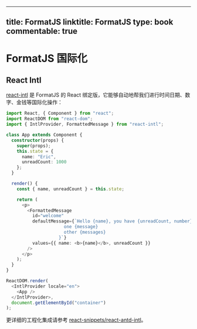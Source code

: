 
---
title: FormatJS
linktitle: FormatJS
type: book
commentable: true
---

# FormatJS 国际化

## React Intl

[react-intl](https://github.com/formatjs/react-intl) 是 FormatJS 的 React 绑定版，它能够自动地帮我们进行时间日期、数字、金钱等国际化操作：

```ts
import React, { Component } from "react";
import ReactDOM from "react-dom";
import { IntlProvider, FormattedMessage } from "react-intl";

class App extends Component {
  constructor(props) {
    super(props);
    this.state = {
      name: "Eric",
      unreadCount: 1000
    };
  }

  render() {
    const { name, unreadCount } = this.state;

    return (
      <p>
        <FormattedMessage
          id="welcome"
          defaultMessage={`Hello {name}, you have {unreadCount, number} {unreadCount, plural,
                      one {message}
                      other {messages}
                    }`}
          values={{ name: <b>{name}</b>, unreadCount }}
        />
      </p>
    );
  }
}

ReactDOM.render(
  <IntlProvider locale="en">
    <App />
  </IntlProvider>,
  document.getElementById("container")
);
```

更详细的工程化集成请参考 [react-snippets/react-antd-intl](https://github.com/wx-chevalier/react-snippets)。

    